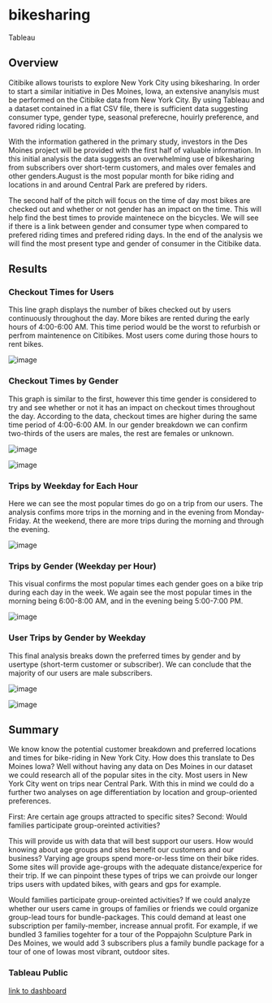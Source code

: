 # bikesharing
Tableau

## Overview
Citibike allows tourists to explore New York City using bikesharing. In order to start a similar initiative in Des Moines, Iowa, an extensive ananylsis must be performed on the Citibike data from New York City. By using Tableau and a dataset contained in a flat CSV file, there is sufficient data suggesting consumer type, gender type, seasonal preferecne, houirly preference, and favored riding locating. 

With the information gathered in the primary study, investors in the Des Moines project will be provided with the first half of valuable information. In this initial analysis the data suggests an overwhelming use of bikesharing from subscribers over short-term customers, and males over females and other genders.August is the most popular month for bike riding and locations in and around Central Park are prefered by riders. 

The second half of the pitch will focus on the time of day most bikes are checked out and whether or not gender has an impact on the time. This will help find the best times to provide maintenece on the bicycles. We will see if there is a link between gender and consumer type when compared to prefered riding times and prefered riding days. In the end of the analysis we will find the most present type and gender of consumer in the Citibike data. 

## Results

### Checkout Times for Users
This line graph displays the number of bikes checked out by users continuously throughout the day. More bikes are rented during the early hours of 4:00-6:00 AM. This time period would be the worst to refurbish or perfrom maintenence on Citibikes. Most users come during those hours to rent bikes. 

![image](images/pic1.png)


### Checkout Times by Gender
This graph is similar to the first, however this time gender is considered to try and see whether or not it has an impact on checkout times throughout the day. According to the data, checkout times are higher during the same time period of 4:00-6:00 AM. In our gender breakdown we can confirm two-thirds of the users are males, the rest are females or unknown. 

![image](images/pic2.png)

![image](images/pic6.png)


### Trips by Weekday for Each Hour
Here we can see the most popular times do go on a trip from our users. The analysis confims more trips in the morning and in the evening from Monday-Friday. At the weekend, there are more trips during the morning and through the evening. 

![image](images/pic3.png)


### Trips by Gender (Weekday per Hour)
This visual confirms the most popular times each gender goes on a bike trip during each day in the week. We again see the most popular times in the morning being 6:00-8:00 AM, and in the evening being 5:00-7:00 PM. 

![image](images/pic4.png)

### User Trips by Gender by Weekday
This final analysis breaks down the preferred times by gender and by usertype (short-term customer or subscriber). We can conclude that the majority of our users are male subscribers. 

![image](images/pic5.png)

![image](images/pic7.png)


## Summary
We know know the potential customer breakdown and preferred locations and times for bike-riding in New York City. How does this translate to Des Moines Iowa? Well without having any data on Des Moines in our dataset we could research all of the popular sites in the city. Most users in New York City went on trips near Central Park. With this in mind we could do a further two analyses on age differentiation by location and group-oriented preferences. 

First: Are certain age groups attracted to specific sites? 
Second: Would families participate group-oreinted activities?

This will provide us with data that will best support our users. How would knowing about age groups and sites benefit our customers and our business? Varying age groups spend more-or-less time on their bike rides. Some sites will provide age-groups with the adequate distance/experice for their trip. If we can pinpoint these types of trips we can proivde our longer trips users with updated bikes, with gears and gps for example. 

Would families participate group-oreinted activities? If we could analyze whether our users came in groups of families or friends we could organize group-lead tours for bundle-packages. This could demand at least one subscription per family-member, increase annual profit. For example, if we bundled 3 families togehter for a tour of the Poppajohn Sculpture Park in Des Moines, we would add 3 subscribers plus a family bundle package for a tour of one of Iowas most vibrant, outdoor sites. 



### Tableau Public
[link to dashboard](https://public.tableau.com/profile/conor.corboy#!/vizhome/Module14Challenge_16207580355840/ChallengeNYCStory?publish=yes)
